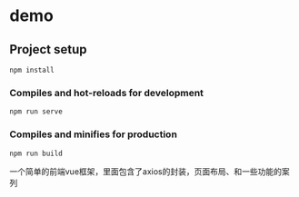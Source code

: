 # demo

## Project setup
```
npm install
```

### Compiles and hot-reloads for development
```
npm run serve
```

### Compiles and minifies for production
```
npm run build
```

一个简单的前端vue框架，里面包含了axios的封装，页面布局、和一些功能的案列



